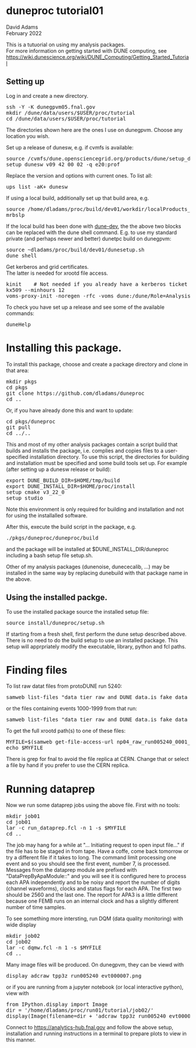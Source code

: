 # duneproc tutorial01

David Adams   
February 2022  
  
This is a tutuorial on using my analysis packages.  
For more information on getting started with DUNE computing, see
https://wiki.dunescience.org/wiki/DUNE_Computing/Getting_Started_Tutorial

## Setting up

Log in and create a new directory.
<pre>
ssh -Y -K dunegpvm05.fnal.gov
mkdir /dune/data/users/$USER/proc/tutorial
cd /dune/data/users/$USER/proc/tutorial
</pre>
The directories shown here are the ones I use on dunegpvm. Choose any location you wish.

Set up a release of dunesw, e.g. if cvmfs is available:
<pre>
source /cvmfs/dune.opensciencegrid.org/products/dune/setup_dune.sh
setup dunesw v09_42_00_02 -q e20:prof
</pre>
Replace the version and options with current ones. To list all:
<pre>
ups list -aK+ dunesw
</pre>
If using a local build, additionally set up that build area, e.g.
<pre>
source /home/dladams/proc/build/dev01/workdir/localProducts_dunesw_v09_42_00_02_e20_prof/setup
mrbslp
</pre>
If the local build has been done with [dune-dev](https://github.com/dladams/dune-dev),
the the above two blocks can be replaced with the dune shell command. E.g. to use my
standard private (and perhaps newer and better) dunetpc build on dunegpvm:
<pre>
source ~dladams/proc/build/dev01/dunesetup.sh 
dune shell
</pre>

Get kerberos and grid certificates.  
The latter is needed for xrootd file access.
<pre>
kinit    # Not needed if you already have a kerberos ticket
kx509 --minhours 12
voms-proxy-init -noregen -rfc -voms dune:/dune/Role=Analysis
</pre>

To check you have set up a release and see some of the available commands:
<pre>
duneHelp
</pre>

# Installing this package.

To install this package, choose and create a package directory and
clone in that area:
<pre>
mkdir pkgs
cd pkgs
git clone https://github.com/dladams/duneproc
cd ..
</pre>
Or, if you have already done this and want to update:
<pre>
cd pkgs/duneproc
git pull
cd ../..
</pre>

This and most of my other analysis packages contain a script build that
builds and installs the package, i.e. complies and copies files to a
user-specified installation directory.
To use this script, the directories for building and installation must
be specified and some build tools set up. For example (after setting up a dunesw release or build):
<pre>
export DUNE_BUILD_DIR=$HOME/tmp/build
export DUNE_INSTALL_DIR=$HOME/proc/install
setup cmake v3_22_0
setup studio
</pre>
Note this environment is only required for building and installation
and not for using the installalled software.

After this, execute the build script in the package, e.g.
<pre>
./pkgs/duneproc/duneproc/build
</pre>
and the package will be installed at $DUNE_INSTALL_DIR/duneproc including
a bash setup file setup.sh.

Other of my analysis packages (dunenoise, dunececalib, ...) may be installed
in the same way by replacing dunebuild with that package name in the above.

## Using the installed packge.

To use the installed package source the installed setup file:
<pre>
source install/duneproc/setup.sh
</pre>
If starting from a fresh shell, first perform the dune setup described above. There is
no need to do the build setup to use an installed package.
This setup will apprpriately modify the executable, library, python and fcl paths.

# Finding files

To list raw datat files from protoDUNE run 5240:
<pre>
samweb list-files "data_tier raw and DUNE_data.is_fake_data 0 and run_number 5240"
</pre>

or the files containing events 1000-1999 from that run:
<pre>
samweb list-files "data_tier raw and DUNE_data.is_fake_data 0 and run_number 5240 and last_event>=1000 and first_event<2000"
</pre>

To get the full xrootd path(s) to one of these files:
<pre>
MYFILE=$(samweb get-file-access-url np04_raw_run005240_0001_dl1.root --schema=root | grep fnal)
echo $MYFILE
</pre>
There is grep for fnal to avoid the file replica at CERN. Change that or select a file by hand
if you prefer to use the CERN replica.
  
# Running dataprep
  
Now we run some dataprep jobs using the above file. First with no tools:
<pre>
mkdir job01
cd job01
lar -c run_dataprep.fcl -n 1 -s $MYFILE
cd ..
</pre>
The job may hang for a while at "... Initiating request to open input file..." if the file has to be staged in from tape. Have a coffe, come back tomorrow
or try a different file if it takes to long. The command limit processing one event and so you should see the first event, number 7, is processed.
Messages from the dataprep module are prefixed with "DataPrepByApaModule::" and you will see it is configured here to process each APA independently and
to be noisy and report the number of digits (channel waveforms), clocks and status flags for each APA. The first two should be 2560 and the last one.
The report for APA3 is a little different because one FEMB runs on an internal clock and has a slightly different number of time samples.

To see something more intersting, run DQM (data quality monitoring) with wide display
<pre>
mkdir job02
cd job02
lar -c dqmw.fcl -n 1 -s $MYFILE
cd ..
</pre>
Many image files will be produced. On dunegpvm, they can be viewd with
<pre>
display adcraw_tpp3z_run005240_evt000007.png
</pre>
or if you are running from a jupyter notebook (or local interactive python), view with
<pre>
from IPython.display import Image
dir = '/home/dladams/proc/run01/tutorial/job02/'
display(Image(filename=dir + 'adcraw_tpp3z_run005240_evt000007.png'))
</pre>
Connect to https://analytics-hub.fnal.gov and follow the above setup, installation and running instructions in a terminal to prepare plots to view in this manner.
